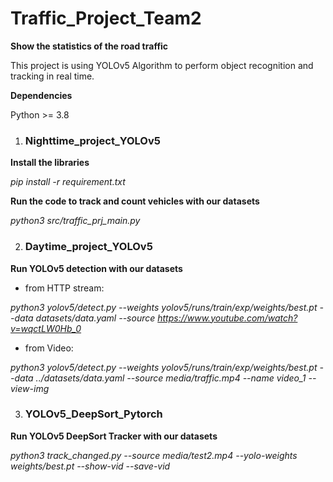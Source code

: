 # Traffic_Project_Team2

**Show the statistics of the road traffic**

This project is using YOLOv5  Algorithm to perform object recognition and tracking in real time.

**Dependencies**

Python >= 3.8

1. ### Nighttime_project_YOLOv5

**Install the libraries**

*pip install -r requirement.txt*

**Run the code to track and count vehicles with our datasets**

*python3 src/traffic_prj_main.py*


2. ### Daytime_project_YOLOv5

**Run YOLOv5 detection with our datasets**

- from HTTP stream:

*python3 yolov5/detect.py --weights yolov5/runs/train/exp/weights/best.pt  --data datasets/data.yaml --source https://www.youtube.com/watch?v=wqctLW0Hb_0*

- from Video: 

*python3 yolov5/detect.py --weights yolov5/runs/train/exp/weights/best.pt  --data ../datasets/data.yaml --source media/traffic.mp4 --name video_1 --view-img*


3. ### YOLOv5_DeepSort_Pytorch

**Run YOLOv5 DeepSort Tracker with our datasets**

*python3 track_changed.py --source media/test2.mp4 --yolo-weights weights/best.pt  --show-vid --save-vid*








